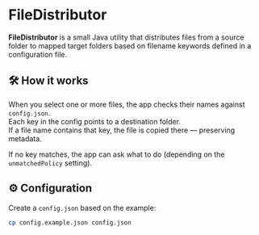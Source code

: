 # FileDistributor

**FileDistributor** is a small Java utility that distributes files from a source folder to mapped target folders based on filename keywords defined in a configuration file.

## 🛠 How it works
When you select one or more files, the app checks their names against `config.json`.  
Each key in the config points to a destination folder.  
If a file name contains that key, the file is copied there — preserving metadata.

If no key matches, the app can ask what to do (depending on the `unmatchedPolicy` setting).

## ⚙️ Configuration
Create a `config.json` based on the example:

```bash
cp config.example.json config.json